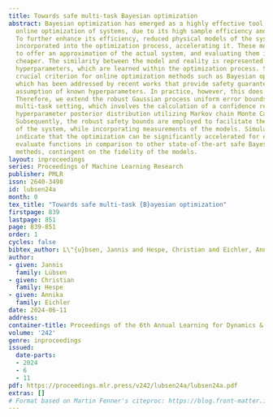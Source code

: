 ```yaml
---
title: Towards safe multi-task Bayesian optimization
abstract: Bayesian optimization has emerged as a highly effective tool for the safe
  online optimization of systems, due to its high sample efficiency and noise robustness.
  To further enhance its efficiency, reduced physical models of the system can be
  incorporated into the optimization process, accelerating it. These models are able
  to offer an approximation of the actual system, and evaluating them is significantly
  cheaper. The similarity between the model and reality is represented by additional
  hyperparameters, which are learned within the optimization process. Safety is a
  crucial criterion for online optimization methods such as Bayesian optimization,
  which has been addressed by recent works that provide safety guarantees under the
  assumption of known hyperparameters. In practice, however, this does not apply.
  Therefore, we extend the robust Gaussian process uniform error bounds to meet the
  multi-task setting, which involves the calculation of a confidence region from the
  hyperparameter posterior distribution utilizing Markov chain Monte Carlo methods.
  Subsequently, the robust safety bounds are employed to facilitate the safe optimization
  of the system, while incorporating measurements of the models. Simulation results
  indicate that the optimization can be significantly accelerated for expensive to
  evaluate functions in comparison to other state-of-the-art safe Bayesian optimization
  methods, contingent on the fidelity of the models.
layout: inproceedings
series: Proceedings of Machine Learning Research
publisher: PMLR
issn: 2640-3498
id: lubsen24a
month: 0
tex_title: "Towards safe multi-task {B}ayesian optimization"
firstpage: 839
lastpage: 851
page: 839-851
order: 1
cycles: false
bibtex_author: L\"{u}bsen, Jannis and Hespe, Christian and Eichler, Annika
author:
- given: Jannis
  family: Lübsen
- given: Christian
  family: Hespe
- given: Annika
  family: Eichler
date: 2024-06-11
address:
container-title: Proceedings of the 6th Annual Learning for Dynamics & Control Conference
volume: '242'
genre: inproceedings
issued:
  date-parts:
  - 2024
  - 6
  - 11
pdf: https://proceedings.mlr.press/v242/lubsen24a/lubsen24a.pdf
extras: []
# Format based on Martin Fenner's citeproc: https://blog.front-matter.io/posts/citeproc-yaml-for-bibliographies/
---
```

